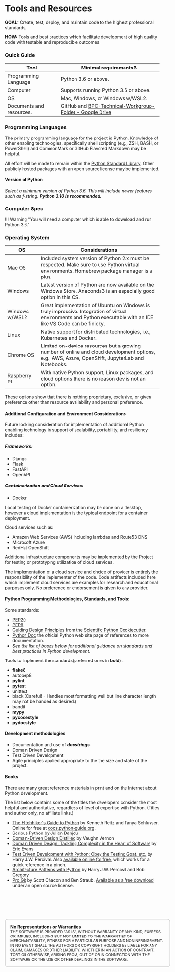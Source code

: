 # Tools and Resources

__GOAL:__ Create, test, deploy, and maintain code to the highest professional standards.

__HOW:__ Tools and best practices which facilitate development of high quality code with testable and reproducible outcomes.

### Quick Guide

| Tool | Minimal requirementsß |
| --- | --- |
| Programming Language | Python 3.6 or above. |
| Computer | Supports running Python 3.6 or above. |
| OS  | Mac, Windows, or Windows w/WSL2. |
| Documents and resources. | GitHub and [BPC-Technical-Workgroup-Folder - Google Drive](https://na01.safelinks.protection.outlook.com/?url=https%3A%2F%2Fdrive.google.com%2Fdrive%2Ffolders%2F15aJogTieUuqukjDHm5AVQVVm-PVukPs9&data=04%7C01%7C%7C0ce76ff21ff048af0c2b08d8ef9790ff%7C84df9e7fe9f640afb435aaaaaaaaaaaa%7C1%7C0%7C637522781535891404%7CUnknown%7CTWFpbGZsb3d8eyJWIjoiMC4wLjAwMDAiLCJQIjoiV2luMzIiLCJBTiI6Ik1haWwiLCJXVCI6Mn0%3D%7C1000&sdata=l1%2BAoHrIHr8przKXkn6pSCQTGnGXKMcOjQnzY0jpqws%3D&reserved=0) |

### Programming Languages

The primary programming language for the project is Python.  Knowledge of other enabling technologies, specifically shell scripting (e.g., ZSH, BASH, or PowerShell) and CommonMark or GitHub Flavored Markdown may be helpful.

All effort will be made to remain within the [Python Standard Library](https://docs.python.org/3.10/library/index.html). Other publicly hosted packages with an open source license may be implemented.

#### Version of Python

*Select a minimum version of Python 3.6. This will include newer features such as f-string.* ***Python 3.10 is recommended.***

### Computer Spec

!!! Warning "You will need a computer which is able to download and run Python 3.6."

### Operating System

OS | Considerations  
----------- | -----------  
 Mac OS | Included system version of Python 2.x must be respected.  Make sure to use Python virtual environments. Homebrew package manager is a plus.  
 Windows | Latest version of Python are now available on the Windows Store.  Anaconda3 is an especially good option in this OS.  
 Windows w/WSL2 | Great implementation of Ubuntu on Windows is truly impressive.  Integration of virtual environments and Python executable with an IDE like VS Code can be finicky.  
 Linux | Native support for distributed technologies, i.e., Kubernetes and Docker.    
 Chrome OS | Limited on-device resources but a growing number of online and cloud development options, e.g., AWS, Azure, OpenShift, JupyterLab and Notebooks.  
 Raspberry PI | With native Python support, Linux packages, and cloud options there is no reason dev is not an option.  

These options show that there is nothing proprietary, exclusive, or given preference other than resource availability and personal preference.

#### Additional Configuration and Environment Considerations

Future looking consideration for implementation of additional Python enabling technology in support of scalability, portability, and resiliency includes:

##### Frameworks:

* Django
* Flask
* FastAPI
* OpenAPI  

##### Containerization and Cloud Services:

* Docker

Local testing of Docker containerization may be done on a desktop, however a cloud implementation is the typical endpoint for a container deployment.


Cloud services such as:

* Amazon Web Services (AWS) including lambdas and Route53 DNS
* Microsoft Azure
* RedHat OpenShift


Additional infrastructure components may be implemented by the Project for testing or prototyping utilization of cloud services.

The implementation of a cloud service and choice of provider is entirely the responsibility of the implementer of the code. Code artifacts included here which implement cloud services are examples for research and educational purposes only.  No preference or endorsement is given to any provider.  

#### Python Programming Methodologies, Standards, and Tools:

Some standards:

* [PEP20](https://pep20.org)
* [PEP8](https://pep8.org)
* [Guiding Design Principles](https://nsls-ii.github.io/scientific-python-cookiecutter/guiding-design-principles.html) from the [Scientific Python Cookiecutter](https://nsls-ii.github.io/scientific-python-cookiecutter/index.html).
* [Python Doc](https://www.python.org/doc/) the official Python web site page of references to more documentation.
* _See the list of books below for additional guidance on standards and best practices in Python development_.

Tools to implement the standards(preferred ones in __bold__) .

* __flake8__
* autopep8
* __pylint__
* __pytest__
* unittest
* black (Careful! - Handles most formatting well but line character length may not be handed as desired.)
* bandit
* __mypy__
* __pycodestyle__
* __pydocstyle__



#### Development methodologies  
* Documentation and use of ___docstrings___
* Domain Driven Design
* Test Driven Development
* Agile principles applied appropriate to the the size and state of the project.

#### Books

There are many great reference materials in print and on the Internet about Python development.

The list below contains some of the titles the developers consider the most helpful and authoritative, regardless of level of expertise with Python. (Titles and author only, no affiliate links.)

* <ins>The Hitchhiker's Guide to Python</ins> by Kenneth Reitz and Tanya Schlusser.  Online for free at [docs.python-guide.org](https://docs.python-guide.org/).  
* <ins>Serious Python</ins> by Julien Danjou
* <ins>Domain-Driven Design Distilled</ins> by Vaughn Vernon
* <ins>Domain Driven Design: Tackling Complexity in the Heart of Software</ins> by Eric Evans
* <ins>Test Driven Development with Python: Obey the Testing Goat, etc.</ins> by Harry J.W. Percival. Also [available online for free](https://www.obeythetestinggoat.com/), which works for a quick reference in a pinch.
* <ins>Architecture Patterns with Python</ins> by Harry J.W. Percival and Bob Gregory
* <ins>Pro Git</ins> by Scott Chacon and Ben Straub. [Available as a free download](https://git-scm.com/book/en/v2) under an open source license.



<div style="font-size: 12px;
            padding: 15px;
            border: 2px solid lightgray;
            margin-top: 100px;
            margin-left: 0px;
            margin-bottom: 40px;
            margin-right: auto;
            width: 100%;
            border-radius: 10px;">
  <h4 style="font-size: 14px;
            padding: 0px;
            margin: 0px;">No Representations or Warranties</h5>
  THE SOFTWARE IS PROVIDED "AS IS", WITHOUT WARRANTY OF ANY KIND, EXPRESS OR IMPLIED, INCLUDING BUT NOT LIMITED TO THE WARRANTIES OF MERCHANTABILITY, FITNESS FOR A PARTICULAR PURPOSE AND NONINFRINGEMENT. IN NO EVENT SHALL THE AUTHORS OR COPYRIGHT HOLDERS BE LIABLE FOR ANY CLAIM, DAMAGES OR OTHER LIABILITY, WHETHER IN AN ACTION OF CONTRACT, TORT OR OTHERWISE, ARISING FROM, OUT OF OR IN CONNECTION WITH THE SOFTWARE OR THE USE OR OTHER DEALINGS IN THE SOFTWARE.
</div>
